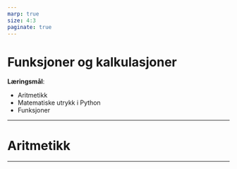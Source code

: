 ```yaml
---
marp: true
size: 4:3
paginate: true
---
```

<!-- https://marpit.marp.app/directives -->

# Funksjoner og kalkulasjoner

**Læringsmål**:

* Aritmetikk
* Matematiske utrykk i Python
* Funksjoner

----
# Aritmetikk




---
